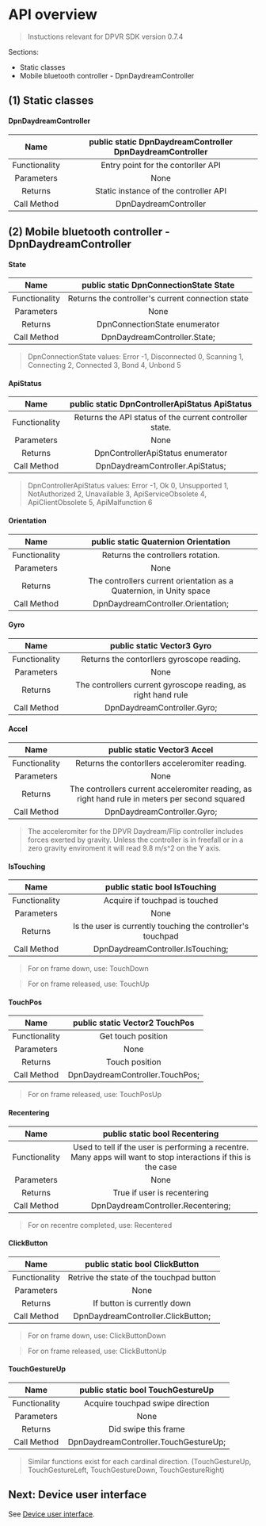 # API overview

> Instuctions relevant for DPVR SDK version 0.7.4

Sections:
* Static classes
* Mobile bluetooth controller - DpnDaydreamController

## (1) Static classes

#### DpnDaydreamController
| Name | public static DpnDaydreamController DpnDaydreamController |
| :---: | :----: |
| Functionality | Entry point for the contorller API |
| Parameters | None |
| Returns | Static instance of the controller API |
| Call Method | DpnDaydreamController |

## (2) Mobile bluetooth controller - DpnDaydreamController

#### State
| Name | public static DpnConnectionState State |
| :---: | :----: |
| Functionality | Returns the controller's current connection state |
| Parameters | None |
| Returns | DpnConnectionState enumerator |
| Call Method | DpnDaydreamController.State; |

> DpnConnectionState values: Error -1, Disconnected 0, Scanning 1, Connecting 2, Connected 3, Bond 4, Unbond 5

#### ApiStatus
| Name | public static DpnControllerApiStatus ApiStatus |
| :---: | :----: |
| Functionality | Returns the API status of the current controller state. |
| Parameters | None |
| Returns | DpnControllerApiStatus enumerator |
| Call Method | DpnDaydreamController.ApiStatus; |

> DpnControllerApiStatus values: Error -1, Ok 0, Unsupported 1, NotAuthorized 2, Unavailable 3, ApiServiceObsolete 4, ApiClientObsolete 5, ApiMalfunction 6

#### Orientation
| Name | public static Quaternion Orientation |
| :---: | :----: |
| Functionality | Returns the controllers rotation. |
| Parameters | None |
| Returns | The controllers current orientation as a Quaternion, in Unity space |
| Call Method | DpnDaydreamController.Orientation; |

#### Gyro
| Name | public static Vector3 Gyro |
| :---: | :----: |
| Functionality | Returns the contorllers gyroscope reading. |
| Parameters | None |
| Returns | The controllers current gyroscope reading, as right hand rule |
| Call Method | DpnDaydreamController.Gyro; |

#### Accel
| Name | public static Vector3 Accel |
| :---: | :----: |
| Functionality | Returns the contorllers acceleromiter reading. |
| Parameters | None |
| Returns | The controllers current acceleromiter reading, as right hand rule in meters per second squared |
| Call Method | DpnDaydreamController.Gyro; |

> The acceleromiter for the DPVR Daydream/Flip controller includes forces exerted by gravity. Unless the controller is in freefall or in a zero gravity enviroment it will read 9.8 m/s^2 on the Y axis.

#### IsTouching
| Name | public static bool IsTouching |
| :---: | :----: |
| Functionality | Acquire if touchpad is touched |
| Parameters | None |
| Returns | Is the user is currently touching the controller's touchpad |
| Call Method | DpnDaydreamController.IsTouching; |

> For on frame down, use: TouchDown

> For on frame released, use: TouchUp

#### TouchPos
| Name | public static Vector2 TouchPos |
| :---: | :----: |
| Functionality | Get touch position |
| Parameters | None |
| Returns | Touch position |
| Call Method | DpnDaydreamController.TouchPos; |

> For on frame released, use: TouchPosUp

#### Recentering
| Name | public static bool Recentering |
| :---: | :----: |
| Functionality | Used to tell if the user is performing a recentre. Many apps will want to stop interactions if this is the case |
| Parameters | None |
| Returns | True if user is recentering |
| Call Method | DpnDaydreamController.Recentering; |

> For on recentre completed, use: Recentered

#### ClickButton
| Name | public static bool ClickButton |
| :---: | :----: |
| Functionality | Retrive the state of the touchpad button |
| Parameters | None |
| Returns | If button is currently down |
| Call Method | DpnDaydreamController.ClickButton; |

> For on frame down, use: ClickButtonDown

> For on frame released, use: ClickButtonUp



#### TouchGestureUp
| Name | public static bool TouchGestureUp |
| :---: | :----: |
| Functionality | Acquire touchpad swipe direction |
| Parameters | None |
| Returns | Did swipe this frame |
| Call Method | DpnDaydreamController.TouchGestureUp; |

> Similar functions exist for each cardinal direction. (TouchGestureUp, TouchGestureLeft, TouchGestureDown, TouchGestureRight)


## Next: Device user interface

See [Device user interface](/docs/device-user-interface-guide.md).

